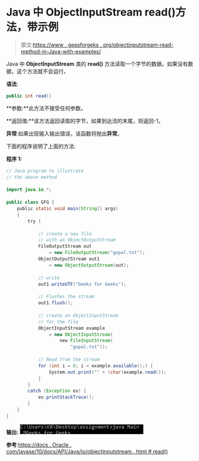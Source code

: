 # Java 中 ObjectInputStream read()方法，带示例

> 原文:[https://www . geesforgeks . org/objectinputstream-read-method-in-Java-with-examples/](https://www.geeksforgeeks.org/objectinputstream-read-method-in-java-with-examples/)

Java 中 **ObjectInputStream** 类的 **read()** 方法读取一个字节的数据。如果没有数据，这个方法就不会运行。

**语法**:

```java
public int read()
```

**参数:**此方法不接受任何参数。

**返回值:**该方法返回读取的字节，如果到达流的末尾，则返回-1。

**异常**:如果出现输入输出错误，该函数将抛出**异常**。

下面的程序说明了上面的方法:

**程序 1:**

```java
// Java program to illustrate
// the above method

import java.io.*;

public class GFG {
    public static void main(String[] args)
    {
        try {

            // create a new file
            // with an ObjectOutputStream
            FileOutputStream out
                = new FileOutputStream("gopal.txt");
            ObjectOutputStream out1
                = new ObjectOutputStream(out);

            // write
            out1.writeUTF("Geeks for Geeks");

            // Flushes the stream
            out1.flush();

            // create an ObjectInputStream
            // for the file
            ObjectInputStream example
                = new ObjectInputStream(
                    new FileInputStream(
                        "gopal.txt"));

            // Read from the stream
            for (int i = 0; i < example.available();) {
                System.out.print("" + (char)example.read());
            }
        }
        catch (Exception ex) {
            ex.printStackTrace();
        }
    }
}
```

**输出:**
![](img/b4a49d450c0910e76745f50b94e6a5a8.png)

**参考**:[https://docs . Oracle . com/javase/10/docs/API/Java/io/objectinputstream . html # read()](https://docs.oracle.com/javase/10/docs/api/java/io/ObjectInputStream.html#read())